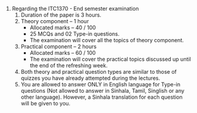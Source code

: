 1. Regarding the ITC1370 - End semester examination
    1. Duration of the paper is 3 hours.
    2. Theory component – 1 hour
        - Allocated marks – 40 / 100
        - 25 MCQs and 02 Type-in questions.
        - The examination will cover all the topics of theory component.
    3. Practical component – 2 hours
        - Allocated marks – 60 / 100
        - The examination will cover the practical topics discussed up until the end of the refreshing week.
    4. Both theory and practical question types are similar to those of quizzes you have already attempted during the lectures.
    5. You are allowed to answer ONLY in English language for Type-in questions (Not allowed to answer in Sinhala, Tamil, Singlish or any other language). However, a Sinhala translation for each question will be given to you.